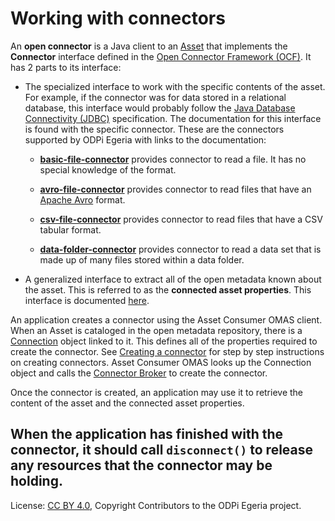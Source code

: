 <!-- SPDX-License-Identifier: CC-BY-4.0 -->
<!-- Copyright Contributors to the ODPi Egeria project 2019. -->

# Working with connectors

An **open connector** is a Java client to an [Asset](../../../docs/concepts/assets) that implements the **Connector** interface
defined in the [Open Connector Framework (OCF)](../../../../frameworks/open-connector-framework).
It has 2 parts to its interface:

* The specialized interface to work with the specific contents of the asset.  For example, if the connector
  was for data stored in a relational database, this interface would probably follow the 
  [Java Database Connectivity (JDBC)](https://en.wikipedia.org/wiki/Java_Database_Connectivity) specification.
  The documentation for this interface is found with the specific connector.  These are the connectors
  supported by ODPi Egeria with links to the documentation:
   
    * **[basic-file-connector](../../../../adapters/open-connectors/data-store-connectors/file-connectors/basic-file-connector)** provides connector to read a file.
      It has no special knowledge of the format.

    * **[avro-file-connector](../../../../adapters/open-connectors/data-store-connectors/file-connectors/avro-file-connector)** provides connector to read files
      that have an [Apache Avro](https://avro.apache.org/https://avro.apache.org/) format.

    * **[csv-file-connector](../../../../adapters/open-connectors/data-store-connectors/file-connectors/csv-file-connector)** provides connector to read files
      that have a CSV tabular format.

    * **[data-folder-connector](../../../../adapters/open-connectors/data-store-connectors/file-connectors/data-folder-connector)** provides connector to read a data set that is made up of many files
      stored within a data folder.

* A generalized interface to extract all of the open metadata known about the asset.  This is referred to
  as the **connected asset properties**.  This interface is documented [here](retrieving-asset-properties.md).
  
An application creates a connector using the Asset Consumer OMAS client.
When an Asset is cataloged in the open metadata repository,
there is a [Connection](../../../../frameworks/open-connector-framework/docs/concepts/connection.md) object
linked to it.  This defines all of the properties required to create the connector.
See [Creating a connector](creating-a-connector.md) for step by step instructions on creating connectors.
Asset Consumer OMAS looks up the Connection object and calls the [Connector Broker](../../../../frameworks/open-connector-framework/docs/concepts/connector-broker.md)
to create the connector.

Once the connector is created, an application may use it to retrieve the content of the asset and the connected
asset properties.

When the application has finished with the connector, it should call `disconnect()` to release any resources
that the connector may be holding.
----
License: [CC BY 4.0](https://creativecommons.org/licenses/by/4.0/),
Copyright Contributors to the ODPi Egeria project.